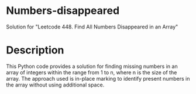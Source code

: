 # Numbers-disappeared
Solution for "Leetcode 448. Find All Numbers Disappeared in an Array"

# Description

This Python code provides a solution for finding missing numbers in an array of integers within the range from 1 to n, where n is the size of the array. The approach used is in-place marking to identify present numbers in the array without using additional space.
